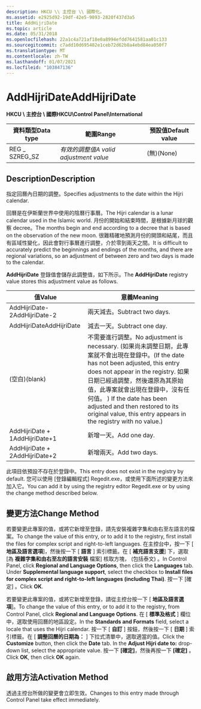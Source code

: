 ```yaml
---
description: HKCU \\ 主控台 \\ 國際化。
ms.assetid: e2925d92-19df-42e5-9893-2820f437d3a5
title: AddHijriDate
ms.topic: article
ms.date: 05/31/2018
ms.openlocfilehash: 22a1c4a721af18e0a8994efdd7641581aa01c133
ms.sourcegitcommit: c7add10d695482e1ceb72d62b8a4ebd84ea050f7
ms.translationtype: MT
ms.contentlocale: zh-TW
ms.lasthandoff: 01/07/2021
ms.locfileid: "103847136"
---
```

# <a name="addhijridate"></a><span data-ttu-id="c2741-103">AddHijriDate</span><span class="sxs-lookup"><span data-stu-id="c2741-103">AddHijriDate</span></span>

<span data-ttu-id="c2741-104">**HKCU \\ 主控台 \\ 國際**</span><span class="sxs-lookup"><span data-stu-id="c2741-104">**HKCU\\Control Panel\\International**</span></span>



| <span data-ttu-id="c2741-105">資料類型</span><span class="sxs-lookup"><span data-stu-id="c2741-105">Data type</span></span> | <span data-ttu-id="c2741-106">範圍</span><span class="sxs-lookup"><span data-stu-id="c2741-106">Range</span></span>                      | <span data-ttu-id="c2741-107">預設值</span><span class="sxs-lookup"><span data-stu-id="c2741-107">Default value</span></span> |
|-----------|----------------------------|---------------|
| <span data-ttu-id="c2741-108">REG \_ SZ</span><span class="sxs-lookup"><span data-stu-id="c2741-108">REG\_SZ</span></span>   | <span data-ttu-id="c2741-109">*有效的調整值*</span><span class="sxs-lookup"><span data-stu-id="c2741-109">*A valid adjustment value*</span></span> | <span data-ttu-id="c2741-110">(無)</span><span class="sxs-lookup"><span data-stu-id="c2741-110">(None)</span></span>        |



 

## <a name="description"></a><span data-ttu-id="c2741-111">Description</span><span class="sxs-lookup"><span data-stu-id="c2741-111">Description</span></span>

<span data-ttu-id="c2741-112">指定回曆內日期的調整。</span><span class="sxs-lookup"><span data-stu-id="c2741-112">Specifies adjustments to the date within the Hijri calendar.</span></span>

<span data-ttu-id="c2741-113">回曆是在伊斯蘭世界中使用的陰曆行事曆。</span><span class="sxs-lookup"><span data-stu-id="c2741-113">The Hijri calendar is a lunar calendar used in the Islamic world.</span></span> <span data-ttu-id="c2741-114">月份的開始和結束時間，是根據新月球的觀察 decree。</span><span class="sxs-lookup"><span data-stu-id="c2741-114">The months begin and end according to a decree that is based on the observation of the new moon.</span></span> <span data-ttu-id="c2741-115">很難精確地預測月份的開頭和結尾，而且有區域性變化，因此會對行事曆進行調整，介於零到兩天之間。</span><span class="sxs-lookup"><span data-stu-id="c2741-115">It is difficult to accurately predict the beginnings and endings of the months, and there are regional variations, so an adjustment of between zero and two days is made to the calendar.</span></span>

<span data-ttu-id="c2741-116">**AddHijriDate** 登錄值會儲存此調整值，如下所示。</span><span class="sxs-lookup"><span data-stu-id="c2741-116">The **AddHijriDate** registry value stores this adjustment value as follows.</span></span>



| <span data-ttu-id="c2741-117">值</span><span class="sxs-lookup"><span data-stu-id="c2741-117">Value</span></span>          | <span data-ttu-id="c2741-118">意義</span><span class="sxs-lookup"><span data-stu-id="c2741-118">Meaning</span></span>                                                                                                                                                                                                                               |
|----------------|---------------------------------------------------------------------------------------------------------------------------------------------------------------------------------------------------------------------------------------|
| <span data-ttu-id="c2741-119">AddHijriDate-2</span><span class="sxs-lookup"><span data-stu-id="c2741-119">AddHijriDate-2</span></span> | <span data-ttu-id="c2741-120">兩天減去。</span><span class="sxs-lookup"><span data-stu-id="c2741-120">Subtract two days.</span></span>                                                                                                                                                                                                                    |
| <span data-ttu-id="c2741-121">AddHijriDate</span><span class="sxs-lookup"><span data-stu-id="c2741-121">AddHijriDate</span></span>   | <span data-ttu-id="c2741-122">減去一天。</span><span class="sxs-lookup"><span data-stu-id="c2741-122">Subtract one day.</span></span>                                                                                                                                                                                                                     |
| <span data-ttu-id="c2741-123">(空白)</span><span class="sxs-lookup"><span data-stu-id="c2741-123">(blank)</span></span>        | <span data-ttu-id="c2741-124">不需要進行調整。</span><span class="sxs-lookup"><span data-stu-id="c2741-124">No adjustment is necessary.</span></span> <span data-ttu-id="c2741-125"> (如果尚未調整日期，此專案就不會出現在登錄中。</span><span class="sxs-lookup"><span data-stu-id="c2741-125">(If the date has not been adjusted, this entry does not appear in the registry.</span></span> <span data-ttu-id="c2741-126">如果日期已經過調整，然後還原為其原始值，此專案就會出現在登錄中，沒有任何值。 ) </span><span class="sxs-lookup"><span data-stu-id="c2741-126">If the date has been adjusted and then restored to its original value, this entry appears in the registry with no value.)</span></span> |
| <span data-ttu-id="c2741-127">AddHijriDate + 1</span><span class="sxs-lookup"><span data-stu-id="c2741-127">AddHijriDate+1</span></span> | <span data-ttu-id="c2741-128">新增一天。</span><span class="sxs-lookup"><span data-stu-id="c2741-128">Add one day.</span></span>                                                                                                                                                                                                                          |
| <span data-ttu-id="c2741-129">AddHijriDate + 2</span><span class="sxs-lookup"><span data-stu-id="c2741-129">AddHijriDate+2</span></span> | <span data-ttu-id="c2741-130">新增兩天。</span><span class="sxs-lookup"><span data-stu-id="c2741-130">Add two days.</span></span>                                                                                                                                                                                                                         |



 

<span data-ttu-id="c2741-131">此項目依預設不存在於登錄中。</span><span class="sxs-lookup"><span data-stu-id="c2741-131">This entry does not exist in the registry by default.</span></span> <span data-ttu-id="c2741-132">您可以使用 [登錄編輯程式] Regedit.exe，或使用下面所述的變更方法來加入它。</span><span class="sxs-lookup"><span data-stu-id="c2741-132">You can add it by using the registry editor Regedit.exe or by using the change method described below.</span></span>

## <a name="change-method"></a><span data-ttu-id="c2741-133">變更方法</span><span class="sxs-lookup"><span data-stu-id="c2741-133">Change Method</span></span>

<span data-ttu-id="c2741-134">若要變更此專案的值，或將它新增至登錄，請先安裝複雜字集和由右至左語言的檔案。</span><span class="sxs-lookup"><span data-stu-id="c2741-134">To change the value of this entry, or to add it to the registry, first install the files for complex script and right-to-left languages.</span></span> <span data-ttu-id="c2741-135">在主控台中，按一下 [ **地區及語言選項**]，然後按一下 [ **語言** ] 索引標籤。在 [ **補充語言支援**] 下，選取 [為 **複雜字集和由右至左的語言安裝** 檔案] 核取方塊， (包括泰文) 。</span><span class="sxs-lookup"><span data-stu-id="c2741-135">In Control Panel, click **Regional and Language Options**, then click the **Languages** tab. Under **Supplemental language support**, select the checkbox to **Install files for complex script and right-to-left languages (including Thai)**.</span></span> <span data-ttu-id="c2741-136">按一下 [確定]  。</span><span class="sxs-lookup"><span data-stu-id="c2741-136">Click **OK**.</span></span>

<span data-ttu-id="c2741-137">若要變更此專案的值，或將它新增至登錄，請從主控台按一下 [ **地區及語言選項**]。</span><span class="sxs-lookup"><span data-stu-id="c2741-137">To change the value of this entry, or to add it to the registry, from Control Panel, click **Regional and Language Options**.</span></span> <span data-ttu-id="c2741-138">在 [ **標準及格式** ] 欄位中，選取使用回曆的地區設定。</span><span class="sxs-lookup"><span data-stu-id="c2741-138">In the **Standards and Formats** field, select a locale that uses the Hijri calendar.</span></span> <span data-ttu-id="c2741-139">按一下 [ **自訂** ] 按鈕，然後按一下 [ **日期** ] 索引標籤。在 [ **調整回曆的日期為：** ] 下拉式清單中，選取適當的值。</span><span class="sxs-lookup"><span data-stu-id="c2741-139">Click the **Customize** button, then click the **Date** tab. In the **Adjust Hijri date to:** drop-down list, select the appropriate value.</span></span> <span data-ttu-id="c2741-140">按一下 **[確定]**，然後再按一下 **[確定]** 。</span><span class="sxs-lookup"><span data-stu-id="c2741-140">Click **OK**, then click **OK** again.</span></span>

## <a name="activation-method"></a><span data-ttu-id="c2741-141">啟用方法</span><span class="sxs-lookup"><span data-stu-id="c2741-141">Activation Method</span></span>

<span data-ttu-id="c2741-142">透過主控台所做的變更會立即生效。</span><span class="sxs-lookup"><span data-stu-id="c2741-142">Changes to this entry made through Control Panel take effect immediately.</span></span>

 

 




